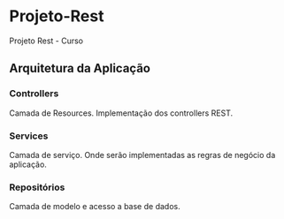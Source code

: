 # Projeto-Rest
Projeto Rest - Curso

<h2>Arquitetura da Aplicação</h2>
<h3>Controllers</h3>
Camada de Resources. Implementação dos controllers REST. <br>

<h3>Services</h3>
Camada de serviço. Onde serão implementadas as regras de negócio da aplicação.<br>

<h3> Repositórios</h3>
Camada de modelo e acesso a base de dados. <br>

